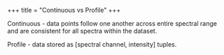 +++
title = "Continuous vs Profile"
+++

Continuous - data points follow one another across entire spectral range and are consistent for all spectra within the dataset.

Profile - data stored as \[spectral channel, intensity\] tuples.
